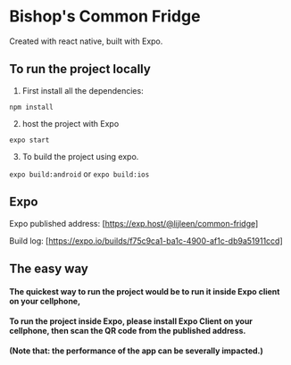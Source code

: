 # Bishop's Common Fridge


Created with react native, built with Expo.



## To run the project locally

1. First install all the dependencies:

`npm install`

2. host the project with Expo

`expo start`

3. To build the project using expo.
   
`expo build:android` or `expo build:ios`


## Expo 

Expo published address:
[https://exp.host/@lijleen/common-fridge]


Build log:
[https://expo.io/builds/f75c9ca1-ba1c-4900-af1c-db9a51911ccd]


## The easy way

#### The quickest way to run the project would be to run it inside Expo client on your cellphone,
#### To run the project inside Expo, please install Expo Client on your cellphone, then scan the QR code from the published address.

**(Note that: the performance of the app can be severally impacted.)**

